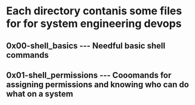 # Each directory contanis some files for for system engineering devops
## 0x00-shell_basics --- Needful basic shell commands
## 0x01-shell_permissions --- Cooomands for assigning permissions and knowing who can do what on a system

